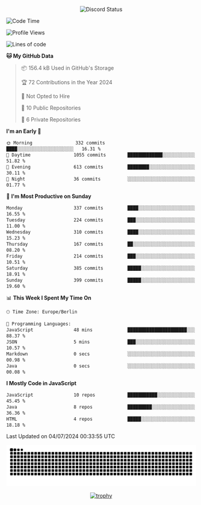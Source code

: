 <!-- Discord Status -->
<p align="center">
  <img src="https://lanyard.cnrad.dev/api/531896089096486922?borderRadius=30px" alt="Discord Status" />
</p>

<!--START_SECTION:waka-->
![Code Time](http://img.shields.io/badge/Code%20Time-891%20hrs%2017%20mins-blue)

![Profile Views](http://img.shields.io/badge/Profile%20Views-0-blue)

![Lines of code](https://img.shields.io/badge/From%20Hello%20World%20I%27ve%20Written-3.9%20million%20lines%20of%20code-blue)

**🐱 My GitHub Data** 

> 📦 156.4 kB Used in GitHub's Storage 
 > 
> 🏆 72 Contributions in the Year 2024
 > 
> 🚫 Not Opted to Hire
 > 
> 📜 10 Public Repositories 
 > 
> 🔑 6 Private Repositories 
 > 
**I'm an Early 🐤** 

```text
🌞 Morning                332 commits         ████░░░░░░░░░░░░░░░░░░░░░   16.31 % 
🌆 Daytime                1055 commits        █████████████░░░░░░░░░░░░   51.82 % 
🌃 Evening                613 commits         ████████░░░░░░░░░░░░░░░░░   30.11 % 
🌙 Night                  36 commits          ░░░░░░░░░░░░░░░░░░░░░░░░░   01.77 % 
```
📅 **I'm Most Productive on Sunday** 

```text
Monday                   337 commits         ████░░░░░░░░░░░░░░░░░░░░░   16.55 % 
Tuesday                  224 commits         ███░░░░░░░░░░░░░░░░░░░░░░   11.00 % 
Wednesday                310 commits         ████░░░░░░░░░░░░░░░░░░░░░   15.23 % 
Thursday                 167 commits         ██░░░░░░░░░░░░░░░░░░░░░░░   08.20 % 
Friday                   214 commits         ███░░░░░░░░░░░░░░░░░░░░░░   10.51 % 
Saturday                 385 commits         █████░░░░░░░░░░░░░░░░░░░░   18.91 % 
Sunday                   399 commits         █████░░░░░░░░░░░░░░░░░░░░   19.60 % 
```


📊 **This Week I Spent My Time On** 

```text
🕑︎ Time Zone: Europe/Berlin

💬 Programming Languages: 
JavaScript               48 mins             ██████████████████████░░░   88.37 % 
JSON                     5 mins              ███░░░░░░░░░░░░░░░░░░░░░░   10.57 % 
Markdown                 0 secs              ░░░░░░░░░░░░░░░░░░░░░░░░░   00.98 % 
Java                     0 secs              ░░░░░░░░░░░░░░░░░░░░░░░░░   00.08 % 
```

**I Mostly Code in JavaScript** 

```text
JavaScript               10 repos            ███████████░░░░░░░░░░░░░░   45.45 % 
Java                     8 repos             █████████░░░░░░░░░░░░░░░░   36.36 % 
HTML                     4 repos             █████░░░░░░░░░░░░░░░░░░░░   18.18 % 
```




 Last Updated on 04/07/2024 00:33:55 UTC
<!--END_SECTION:waka-->

<!-- GitHub Contribution Snake -->
<p align="center">
  <img src="https://raw.githubusercontent.com/vxnsin/vxnsin/output/github-contribution-grid-snake-dark.svg" alt="GitHub Contribution Snake" />
</p>

<!-- GitHub Trophy -->
<p align="center">
  <a href="https://github.com/ryo-ma/github-profile-trophy">
    <img src="https://github-profile-trophy.vercel.app/?username=vxnsin&theme=onedark" alt="trophy" />
  </a>
</p>
